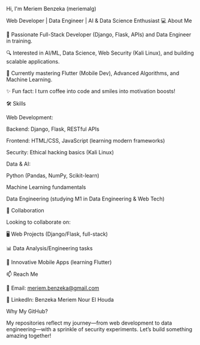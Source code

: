  Hi, I'm Meriem Benzeka (meriemalg)

Web Developer | Data Engineer | AI & Data Science Enthusiast 💻 About Me

🚀 Passionate Full-Stack Developer (Django, Flask, APIs) and Data Engineer in training.

🔍 Interested in AI/ML, Data Science, Web Security (Kali Linux), and building scalable applications.

🌱 Currently mastering Flutter (Mobile Dev), Advanced Algorithms, and Machine Learning.

✨ Fun fact: I turn coffee into code and smiles into motivation boosts!

🛠 Skills

Web Development:

Backend: Django, Flask, RESTful APIs

Frontend: HTML/CSS, JavaScript (learning modern frameworks)

Security: Ethical hacking basics (Kali Linux)

Data & AI:

Python (Pandas, NumPy, Scikit-learn)

Machine Learning fundamentals

Data Engineering (studying M1 in Data Engineering & Web Tech)

🤝 Collaboration

Looking to collaborate on:

🖥 Web Projects (Django/Flask, full-stack)

📊 Data Analysis/Engineering tasks

📱 Innovative Mobile Apps (learning Flutter)

📫 Reach Me

📧 Email: meriem.benzeka@gmail.com

🔗 LinkedIn: Benzeka Meriem Nour El Houda

Why My GitHub?

My repositories reflect my journey—from web development to data engineering—with a sprinkle of security experiments. Let’s build something amazing together!
